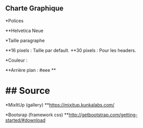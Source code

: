 ## Charte Graphique

*Polices

**Helvetica Neue

*Taille paragraphe

**16 pixels : Taille par default.
**30 pixels : Pour les headers.

*Couleur :

**Arrière plan : #eee
**


## Source
======

*MixItUp (gallery)
**https://mixitup.kunkalabs.com/

*Bootsrap (framework css)
**http://getbootstrap.com/getting-started/#download

